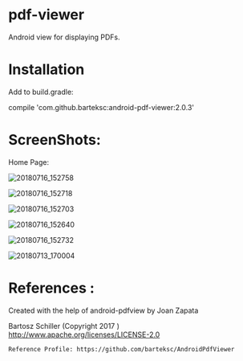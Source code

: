 # pdf-viewer
Android view for displaying PDFs.

# Installation

Add to build.gradle:

compile 'com.github.barteksc:android-pdf-viewer:2.0.3'

# ScreenShots:

Home Page:

![20180716_152758](https://user-images.githubusercontent.com/31625609/42753583-fe447dcc-890e-11e8-98eb-89adc1b6f58b.png)

![20180716_152718](https://user-images.githubusercontent.com/31625609/42753740-7a937f40-890f-11e8-8f5e-0c0a6b4a5636.png)

![20180716_152703](https://user-images.githubusercontent.com/31625609/42753746-80e111d2-890f-11e8-8b8f-1d17d072ba45.png)

![20180716_152640](https://user-images.githubusercontent.com/31625609/42753759-89791d12-890f-11e8-9ee3-ffa3b0e3b11f.png)

![20180716_152732](https://user-images.githubusercontent.com/31625609/42753766-8ec120bc-890f-11e8-8b0e-88362e416a65.png)

![20180713_170004](https://user-images.githubusercontent.com/31625609/42753774-95677d62-890f-11e8-8055-42c1df1f2f2c.png)


# References :

Created with the help of android-pdfview by Joan Zapata

Bartosz Schiller (Copyright 2017 )
    http://www.apache.org/licenses/LICENSE-2.0
    
    Reference Profile: https://github.com/barteksc/AndroidPdfViewer

